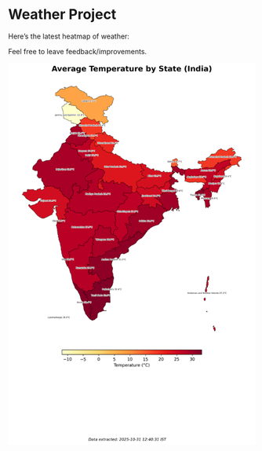 # Weather Project

Here’s the latest heatmap of weather:

Feel free to leave feedback/improvements.

![India Heatmap](docs/assets/india_heatmap.png?v=0460E9)
